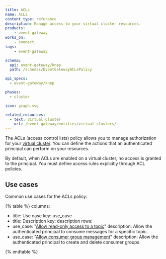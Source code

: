 ```yaml
---
title: ACLs
name: ACLs
content_type: reference
description: Manage access to your virtual cluster resources.
products:
    - event-gateway
works_on:
    - konnect
tags:
    - event-gateway

schema:
  api: event-gateway/knep
  path: /schemas/EventGatewayACLsPolicy

api_specs:
  - event-gateway/knep

phases:
  - cluster

icon: graph.svg

related_resources:
  - text: Virtual Cluster
    url: /event-gateway/entities/virtual-clusters/
---
```


The ACLs (access control lists) policy allows you to manage authorization for your [virtual cluster](/event-gateway/entities/virtual-cluster/). You can define the actions that an authenticated principal can perform on your resources.

By default, when ACLs are enabled on a virtual cluster, no access is granted to the principal. You must define access rules explicitly through ACL policies.

## Use cases

Common use cases for the ACLs policy:

<!--vale off-->
{% table %}
columns:
  - title: Use case
    key: use_case
  - title: Description
    key: description
rows:
  - use_case: "[Allow read-only access to a topic](./examples/read-only-topic/)"
    description: Allow the authenticated principal to consume messages for a specific topic.
  - use_case: "[Allow consumer group management](./examples/manage-consumer-group/)"
    description: Allow the authenticated principal to create and delete consumer groups.

{% endtable %}
<!--vale on-->